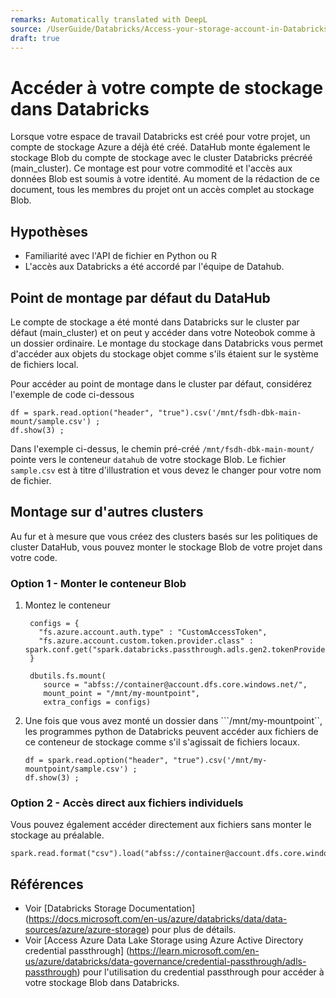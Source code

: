 ```yaml
---
remarks: Automatically translated with DeepL
source: /UserGuide/Databricks/Access-your-storage-account-in-Databricks.md
draft: true
---
```


# Accéder à votre compte de stockage dans Databricks

Lorsque votre espace de travail Databricks est créé pour votre projet, un compte de stockage Azure a déjà été créé. DataHub monte également le stockage Blob du compte de stockage avec le cluster Databricks précréé (main_cluster). Ce montage est pour votre commodité et l'accès aux données Blob est soumis à votre identité. Au moment de la rédaction de ce document, tous les membres du projet ont un accès complet au stockage Blob.

## Hypothèses
- Familiarité avec l'API de fichier en Python ou R
- L'accès aux Databricks a été accordé par l'équipe de Datahub.

## Point de montage par défaut du DataHub

Le compte de stockage a été monté dans Databricks sur le cluster par défaut (main_cluster) et on peut y accéder dans votre Noteobok comme à un dossier ordinaire.
Le montage du stockage dans Databricks vous permet d'accéder aux objets du stockage objet comme s'ils étaient sur le système de fichiers local.

Pour accéder au point de montage dans le cluster par défaut, considérez l'exemple de code ci-dessous
```
df = spark.read.option("header", "true").csv('/mnt/fsdh-dbk-main-mount/sample.csv') ;
df.show(3) ;
```
Dans l'exemple ci-dessus, le chemin pré-créé `/mnt/fsdh-dbk-main-mount/` pointe vers le conteneur `datahub` de votre stockage Blob. Le fichier `sample.csv` est à titre d'illustration et vous devez le changer pour votre nom de fichier.

## Montage sur d'autres clusters

Au fur et à mesure que vous créez des clusters basés sur les politiques de cluster DataHub, vous pouvez monter le stockage Blob de votre projet dans votre code.

### Option 1 - Monter le conteneur Blob

1. Montez le conteneur

   ```
    configs = {
      "fs.azure.account.auth.type" : "CustomAccessToken",
      "fs.azure.account.custom.token.provider.class" : spark.conf.get("spark.databricks.passthrough.adls.gen2.tokenProviderClassName")
    }

    dbutils.fs.mount(
       source = "abfss://container@account.dfs.core.windows.net/",
       mount_point = "/mnt/my-mountpoint",
       extra_configs = configs)
   ```
2. Une fois que vous avez monté un dossier dans ```/mnt/my-mountpoint``, les programmes python de Databricks peuvent accéder aux fichiers de ce conteneur de stockage comme s'il s'agissait de fichiers locaux.
    ```
    df = spark.read.option("header", "true").csv('/mnt/my-mountpoint/sample.csv') ;
    df.show(3) ;
    ```

### Option 2 - Accès direct aux fichiers individuels

Vous pouvez également accéder directement aux fichiers sans monter le stockage au préalable.
```
spark.read.format("csv").load("abfss://container@account.dfs.core.windows.net/sample.csv").collect()
```

## Références

- Voir [Databricks Storage Documentation] (https://docs.microsoft.com/en-us/azure/databricks/data/data-sources/azure/azure-storage) pour plus de détails.
- Voir [Access Azure Data Lake Storage using Azure Active Directory credential passthrough] (https://learn.microsoft.com/en-us/azure/databricks/data-governance/credential-passthrough/adls-passthrough) pour l'utilisation du credential passthrough pour accéder à votre stockage Blob dans Databricks.
